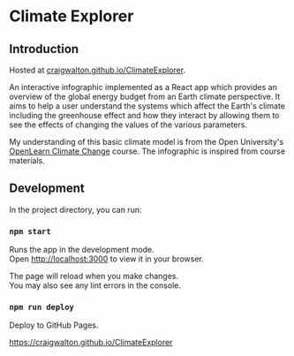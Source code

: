 # Climate Explorer

## Introduction

Hosted at [craigwalton.github.io/ClimateExplorer](https://craigwalton.github.io/ClimateExplorer).

An interactive infographic implemented as a React app which provides an overview of the global energy budget from an
Earth climate perspective. It aims to help a user understand the systems which affect the Earth's climate including the
greenhouse effect and how they interact by allowing them to see the effects of changing the values of the various
parameters.

My understanding of this basic climate model is from the Open
University's [OpenLearn Climate Change](https://www.open.edu/openlearn/nature-environment/climate-change/) course. The
infographic is inspired from course materials.

## Development

In the project directory, you can run:

### `npm start`

Runs the app in the development mode.\
Open [http://localhost:3000](http://localhost:3000) to view it in your browser.

The page will reload when you make changes.\
You may also see any lint errors in the console.

### `npm run deploy`

Deploy to GitHub Pages.

https://craigwalton.github.io/ClimateExplorer
